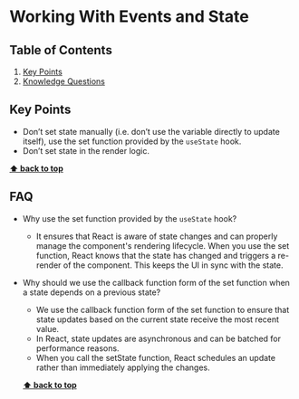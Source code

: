 # Working With Events and State

## Table of Contents

1. [Key Points](#key-points)
1. [Knowledge Questions](#knowledge-questions)

## Key Points

- Don’t set state manually (i.e. don’t use the variable directly to update itself), use the set function provided by the `useState` hook.
- Don’t set state in the render logic.

**[⬆ back to top](#table-of-contents)**

## FAQ

- Why use the set function provided by the `useState` hook?

  - It ensures that React is aware of state changes and can properly manage the component's rendering lifecycle. When you use the set function, React knows that the state has changed and triggers a re-render of the component. This keeps the UI in sync with the state.

- Why should we use the callback function form of the set function when a state depends on a previous state?

  - We use the callback function form of the set function to ensure that state updates based on the current state receive the most recent value.
  - In React, state updates are asynchronous and can be batched for performance reasons.
  - When you call the setState function, React schedules an update rather than immediately applying the changes.

  **[⬆ back to top](#table-of-contents)**
